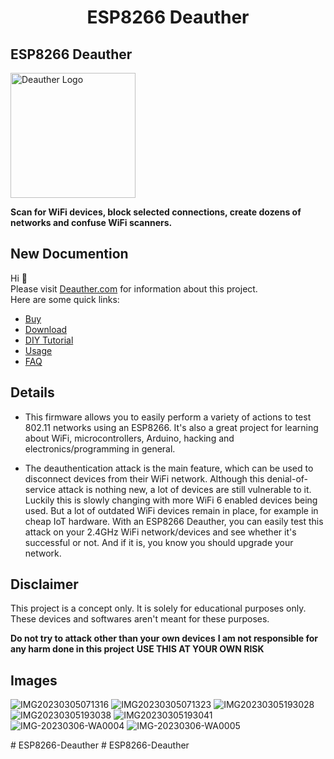 <h1 align="center">ESP8266 Deauther </h1>

## ESP8266 Deauther

<img src='https://deauther.com/img/logo.png' alt='Deauther Logo' width='200' />

**Scan for WiFi devices, block selected connections, create dozens of networks and confuse WiFi scanners.**

## New Documention

Hi 👋  
Please visit [Deauther.com](https://deauther.com) for information about this project.  
Here are some quick links:

* [Buy](https://deauther.com/docs/buy)
* [Download](https://deauther.com/docs/download)
* [DIY Tutorial](https://deauther.com/docs/category/diy-tutorial)
* [Usage](https://deauther.com/docs/category/usage)
* [FAQ](https://deauther.com/docs/faq)

## Details

- This firmware allows you to easily perform a variety of actions to test 802.11 networks using an ESP8266. It's also a great project for learning about WiFi, microcontrollers, Arduino, hacking and electronics/programming in general.

- The deauthentication attack is the main feature, which can be used to disconnect devices from their WiFi network.
Although this denial-of-service attack is nothing new, a lot of devices are still vulnerable to it. Luckily this is slowly changing with more WiFi 6 enabled devices being used. But a lot of outdated WiFi devices remain in place, for example in cheap IoT hardware. With an ESP8266 Deauther, you can easily test this attack on your 2.4GHz WiFi network/devices and see whether it's successful or not. And if it is, you know you should upgrade your network.

## Disclaimer

This project is a concept only. It is solely for educational purposes only. These devices and softwares aren't meant for these purposes. 

**Do not try to attack other than your own devices**
**I am not responsible for any harm done in this project**
**USE THIS AT YOUR OWN RISK**

## Images
![IMG20230305071316](https://user-images.githubusercontent.com/65855605/223174449-e9b486c4-b1a8-403c-9d7d-032cd012c128.jpg)
![IMG20230305071323](https://user-images.githubusercontent.com/65855605/223174611-b8417094-cddd-4945-b5d0-9f71fd42dff8.jpg)
![IMG20230305193028](https://user-images.githubusercontent.com/65855605/223174657-0a2486e9-e42c-4b0e-b740-2455e59e5304.jpg)
![IMG20230305193038](https://user-images.githubusercontent.com/65855605/223174682-8a6a1a7e-1cf8-44a4-99e1-b5035b85efb2.jpg)
![IMG20230305193041](https://user-images.githubusercontent.com/65855605/223174716-1db41f3d-4098-48f5-8b24-30b3bbc05ae9.jpg)
![IMG-20230306-WA0004](https://user-images.githubusercontent.com/65855605/223174750-f150ddd4-995c-4e60-a1e7-41a5e5d97d9c.jpg)
![IMG-20230306-WA0005](https://user-images.githubusercontent.com/65855605/223174762-e15d1c09-31e6-4e42-940c-474481fae53a.jpg)

#   E S P 8 2 6 6 - D e a u t h e r  
 #   E S P 8 2 6 6 - D e a u t h e r  
 